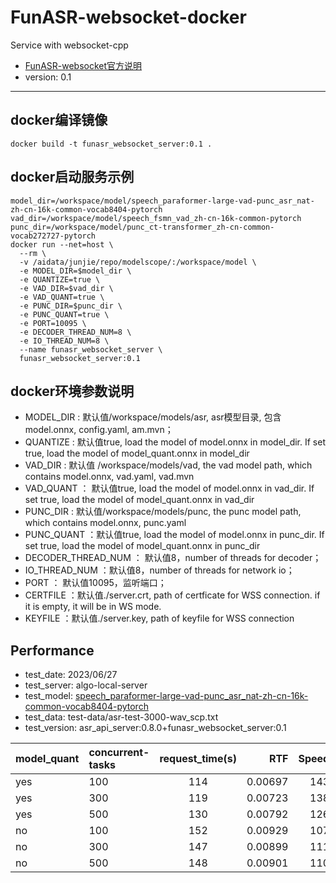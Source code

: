 # FunASR-websocket-docker

Service with websocket-cpp

- [FunASR-websocket官方说明](https://github.com/alibaba-damo-academy/FunASR/blob/main/funasr/runtime/websocket/readme.md)
- version: 0.1

---


## docker编译镜像
```shell
docker build -t funasr_websocket_server:0.1 .
```


## docker启动服务示例
```shell
model_dir=/workspace/model/speech_paraformer-large-vad-punc_asr_nat-zh-cn-16k-common-vocab8404-pytorch
vad_dir=/workspace/model/speech_fsmn_vad_zh-cn-16k-common-pytorch
punc_dir=/workspace/model/punc_ct-transformer_zh-cn-common-vocab272727-pytorch
docker run --net=host \
  --rm \
  -v /aidata/junjie/repo/modelscope/:/workspace/model \
  -e MODEL_DIR=$model_dir \
  -e QUANTIZE=true \
  -e VAD_DIR=$vad_dir \
  -e VAD_QUANT=true \
  -e PUNC_DIR=$punc_dir \
  -e PUNC_QUANT=true \
  -e PORT=10095 \
  -e DECODER_THREAD_NUM=8 \
  -e IO_THREAD_NUM=8 \
  --name funasr_websocket_server \
  funasr_websocket_server:0.1   
```


## docker环境参数说明

- MODEL_DIR <string>: 默认值/workspace/models/asr, asr模型目录, 包含model.onnx, config.yaml, am.mvn；
- QUANTIZE <string>: 默认值true, load the model of model.onnx in model_dir. If set true, load the model of model_quant.onnx in model_dir
- VAD_DIR <string>: 默认值 /workspace/models/vad, the vad model path, which contains model.onnx, vad.yaml, vad.mvn
- VAD_QUANT <string>： 默认值true, load the model of model.onnx in vad_dir. If set true, load the model of model_quant.onnx in vad_dir
- PUNC_DIR <string>: 默认值/workspace/models/punc, the punc model path, which contains model.onnx, punc.yaml
- PUNC_QUANT <string>：默认值true, load the model of model.onnx in punc_dir. If set true, load the model of model_quant.onnx in punc_dir
- DECODER_THREAD_NUM <int>： 默认值8，number of threads for decoder；
- IO_THREAD_NUM <int>：默认值8，number of threads for network io；
- PORT <int>： 默认值10095，监听端口；
- CERTFILE <string>：默认值./server.crt, path of certficate for WSS connection. if it is empty, it will be in WS mode.
- KEYFILE <string>：默认值./server.key, path of keyfile for WSS connection


## Performance
- test_date: 2023/06/27
- test_server: algo-local-server
- test_model: [speech_paraformer-large-vad-punc_asr_nat-zh-cn-16k-common-vocab8404-pytorch](https://modelscope.cn/models/damo/speech_paraformer-large-vad-punc_asr_nat-zh-cn-16k-common-vocab8404-pytorch/summary)
- test_data: test-data/asr-test-3000-wav_scp.txt
- test_version: asr_api_server:0.8.0+funasr_websocket_server:0.1

| model_quant | concurrent-tasks | request_time(s) | RTF | Speed | WER |
| :----- | :----- | :------: | -----: | -----: | -----: |
| yes | 100 | 114  | 0.00697 | 143 | 4.26% |
| yes | 300 | 119  | 0.00723 | 138 | 4.26% |
| yes | 500 | 130  | 0.00792 | 126 | 4.26% |
| no | 100 | 152  | 0.00929 | 107 | 4.22% |
| no | 300 | 147  | 0.00899 | 111 | 4.22% |
| no | 500 | 148  | 0.00901 | 110 | 4.22% |